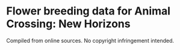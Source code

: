 # Flower breeding data for Animal Crossing: New Horizons

Compiled from online sources.
No copyright infringement intended.
